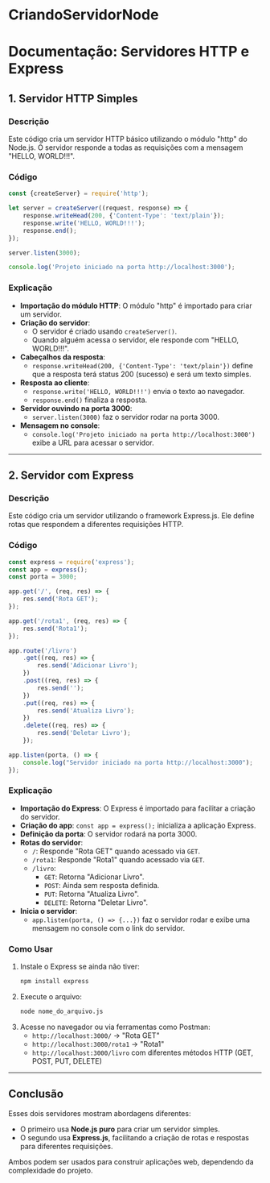 # CriandoServidorNode
# Documentação: Servidores HTTP e Express

## 1. Servidor HTTP Simples

### Descrição
Este código cria um servidor HTTP básico utilizando o módulo "http" do Node.js. O servidor responde a todas as requisições com a mensagem "HELLO, WORLD!!!".

### Código
```javascript
const {createServer} = require('http');

let server = createServer((request, response) => {
    response.writeHead(200, {'Content-Type': 'text/plain'});
    response.write('HELLO, WORLD!!!');
    response.end();
});

server.listen(3000);

console.log('Projeto iniciado na porta http://localhost:3000');
```

### Explicação
- **Importação do módulo HTTP**: O módulo "http" é importado para criar um servidor.
- **Criação do servidor**: 
  - O servidor é criado usando `createServer()`.
  - Quando alguém acessa o servidor, ele responde com "HELLO, WORLD!!!".
- **Cabeçalhos da resposta**: 
  - `response.writeHead(200, {'Content-Type': 'text/plain'})` define que a resposta terá status 200 (sucesso) e será um texto simples.
- **Resposta ao cliente**:
  - `response.write('HELLO, WORLD!!!')` envia o texto ao navegador.
  - `response.end()` finaliza a resposta.
- **Servidor ouvindo na porta 3000**: 
  - `server.listen(3000)` faz o servidor rodar na porta 3000.
- **Mensagem no console**:
  - `console.log('Projeto iniciado na porta http://localhost:3000')` exibe a URL para acessar o servidor.

---

## 2. Servidor com Express

### Descrição
Este código cria um servidor utilizando o framework Express.js. Ele define rotas que respondem a diferentes requisições HTTP.

### Código
```javascript
const express = require('express');
const app = express();
const porta = 3000;

app.get('/', (req, res) => {
    res.send('Rota GET');
});

app.get('/rota1', (req, res) => {
    res.send('Rota1');
});

app.route('/livro')
    .get((req, res) => {
        res.send('Adicionar Livro');
    })
    .post((req, res) => {
        res.send('');
    })
    .put((req, res) => {
        res.send('Atualiza Livro');
    })
    .delete((req, res) => {
        res.send('Deletar Livro');
    });

app.listen(porta, () => {
    console.log("Servidor iniciado na porta http://localhost:3000");
});
```

### Explicação
- **Importação do Express**: O Express é importado para facilitar a criação do servidor.
- **Criação do app**: `const app = express();` inicializa a aplicação Express.
- **Definição da porta**: O servidor rodará na porta 3000.
- **Rotas do servidor**:
  - `/`: Responde "Rota GET" quando acessado via `GET`.
  - `/rota1`: Responde "Rota1" quando acessado via `GET`.
  - `/livro`: 
    - `GET`: Retorna "Adicionar Livro".
    - `POST`: Ainda sem resposta definida.
    - `PUT`: Retorna "Atualiza Livro".
    - `DELETE`: Retorna "Deletar Livro".
- **Inicia o servidor**:
  - `app.listen(porta, () => {...})` faz o servidor rodar e exibe uma mensagem no console com o link do servidor.

### Como Usar
1. Instale o Express se ainda não tiver:
   ```sh
   npm install express
   ```
2. Execute o arquivo:
   ```sh
   node nome_do_arquivo.js
   ```
3. Acesse no navegador ou via ferramentas como Postman:
   - `http://localhost:3000/` → "Rota GET"
   - `http://localhost:3000/rota1` → "Rota1"
   - `http://localhost:3000/livro` com diferentes métodos HTTP (GET, POST, PUT, DELETE)

---

## Conclusão
Esses dois servidores mostram abordagens diferentes:
- O primeiro usa **Node.js puro** para criar um servidor simples.
- O segundo usa **Express.js**, facilitando a criação de rotas e respostas para diferentes requisições.

Ambos podem ser usados para construir aplicações web, dependendo da complexidade do projeto.
